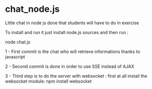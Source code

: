 chat_node.js
============

Little chat in node js done that students will have to do in exercise

To install and run it just install node.js sources and then run : 

node chat.js

1 - First commit is the chat who will retrieve informations thanks to javascript

2 - Second commit is done in order to use SSE instead of AJAX

3 - Third step is to do the server with websocket : 
    first at all install the websocket module: 
    npm install websocket
